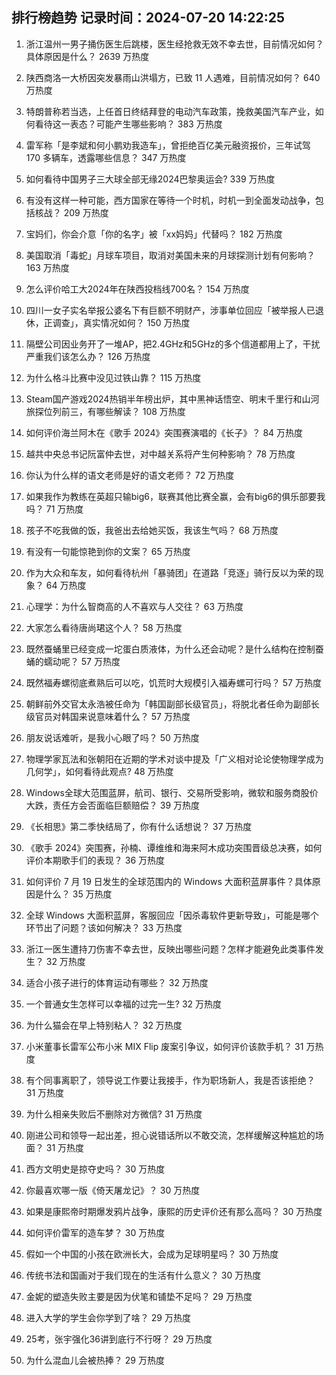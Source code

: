 
## 排行榜趋势 记录时间：2024-07-20 14:22:25
  
  1. 浙江温州一男子捅伤医生后跳楼，医生经抢救无效不幸去世，目前情况如何？具体原因是什么？ 2639 万热度
    
  2. 陕西商洛一大桥因突发暴雨山洪塌方，已致 11 人遇难，目前情况如何？ 640 万热度
    
  3. 特朗普称若当选，上任首日终结拜登的电动汽车政策，挽救美国汽车产业，如何看待这一表态？可能产生哪些影响？ 383 万热度
    
  4. 雷军称「是李斌和何小鹏劝我造车」，曾拒绝百亿美元融资报价，三年试驾 170 多辆车，透露哪些信息？ 347 万热度
    
  5. 如何看待中国男子三大球全部无缘2024巴黎奥运会? 339 万热度
    
  6. 有没有这样一种可能，西方国家在等待一个时机，时机一到全面发动战争，包括核战？ 209 万热度
    
  7. 宝妈们，你会介意「你的名字」被「xx妈妈」代替吗？ 182 万热度
    
  8. 美国取消「毒蛇」月球车项目，取消对美国未来的月球探测计划有何影响？ 163 万热度
    
  9. 怎么评价哈工大2024年在陕西投档线700名？ 154 万热度
    
  10. 四川一女子实名举报公婆名下有巨额不明财产，涉事单位回应「被举报人已退休，正调查」，真实情况如何？ 150 万热度
    
  11. 隔壁公司因业务开了一堆AP，把2.4GHz和5GHz的多个信道都用上了，干扰严重我们该怎么办？ 126 万热度
    
  12. 为什么格斗比赛中没见过铁山靠？ 115 万热度
    
  13. Steam国产游戏2024热销半年榜出炉，其中黑神话悟空、明末千里行和山河旅探位列前三，有哪些解读？ 108 万热度
    
  14. 如何评价海兰阿木在《歌手 2024》突围赛演唱的《长子》？ 84 万热度
    
  15. 越共中央总书记阮富仲去世，对中越关系将产生何种影响？ 78 万热度
    
  16. 你认为什么样的语文老师是好的语文老师？ 72 万热度
    
  17. 如果我作为教练在英超只输big6，联赛其他比赛全赢，会有big6的俱乐部要我吗？ 71 万热度
    
  18. 孩子不吃我做的饭，我爸出去给她买饭，我该生气吗？ 68 万热度
    
  19. 有没有一句能惊艳到你的文案？ 65 万热度
    
  20. 作为大众和车友，如何看待杭州「暴骑团」在道路「竞逐」骑行反以为荣的现象？ 64 万热度
    
  21. 心理学：为什么智商高的人不喜欢与人交往？ 63 万热度
    
  22. 大家怎么看待唐尚珺这个人？ 58 万热度
    
  23. 既然蚕蛹里已经变成一坨蛋白质液体，为什么还会动呢？是什么结构在控制蚕蛹的蠕动呢？ 57 万热度
    
  24. 既然福寿螺彻底煮熟后可以吃，饥荒时大规模引入福寿螺可行吗？ 57 万热度
    
  25. 朝鲜前外交官太永浩被任命为「韩国副部长级官员」，将脱北者任命为副部长级官员对韩国来说意味着什么？ 57 万热度
    
  26. 朋友说话难听，是我小心眼了吗？ 50 万热度
    
  27. 物理学家瓦法和张朝阳在近期的学术对谈中提及「广义相对论论使物理学成为几何学」，如何看待此观点? 48 万热度
    
  28. Windows全球大范围蓝屏，航司、银行、交易所受影响，微软和服务商股价大跌，责任方会否面临巨额赔偿？ 39 万热度
    
  29. 《长相思》第二季快结局了，你有什么话想说？ 37 万热度
    
  30. 《歌手 2024》突围赛，孙楠、谭维维和海来阿木成功突围晋级总决赛，如何评价本期歌手们的表现？ 36 万热度
    
  31. 如何评价 7 月 19 日发生的全球范围内的 Windows 大面积蓝屏事件？具体原因是什么？ 35 万热度
    
  32. 全球 Windows 大面积蓝屏，客服回应「因杀毒软件更新导致」，可能是哪个环节出了问题？该如何解决？ 33 万热度
    
  33. 浙江一医生遭持刀伤害不幸去世，反映出哪些问题？怎样才能避免此类事件发生？ 32 万热度
    
  34. 适合小孩子进行的体育运动有哪些？ 32 万热度
    
  35. 一个普通女生怎样可以幸福的过完一生? 32 万热度
    
  36. 为什么猫会在早上特别粘人？ 32 万热度
    
  37. 小米董事长雷军公布小米 MIX Flip 废案引争议，如何评价该款手机？ 31 万热度
    
  38. 有个同事离职了，领导说工作要让我接手，作为职场新人，我是否该拒绝？ 31 万热度
    
  39. 为什么相亲失败后不删除对方微信? 31 万热度
    
  40. 刚进公司和领导一起出差，担心说错话所以不敢交流，怎样缓解这种尴尬的场面？ 31 万热度
    
  41. 西方文明史是掠夺史吗？ 30 万热度
    
  42. 你最喜欢哪一版《倚天屠龙记》？ 30 万热度
    
  43. 如果是康熙帝时期爆发鸦片战争，康熙的历史评价还有那么高吗？ 30 万热度
    
  44. 如何评价雷军的造车梦？ 30 万热度
    
  45. 假如一个中国的小孩在欧洲长大，会成为足球明星吗？ 30 万热度
    
  46. 传统书法和国画对于我们现在的生活有什么意义？ 30 万热度
    
  47. 金妮的塑造失败主要是因为伏笔和铺垫不足吗？ 29 万热度
    
  48. 进入大学的学生会你学到了啥？ 29 万热度
    
  49. 25考，张宇强化36讲到底行不行呀？ 29 万热度
    
  50. 为什么混血儿会被热捧？ 29 万热度
    
